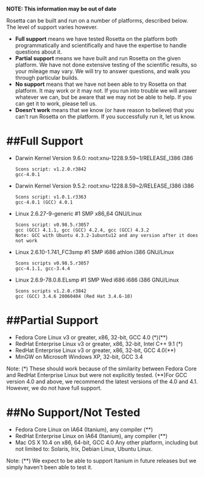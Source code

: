 
**NOTE: This information may be out of date**

Rosetta can be built and run on a number of platforms, described below. The level of support varies however.

-   **Full support** means we have tested Rosetta on the platform both programmatically and scientifically and have the expertise to handle questions about it.
-   **Partial support** means we have built and run Rosetta on the given platform. We have not done extensive testing of the scientific results, so your mileage may vary. We will try to answer questions, and walk you through particular builds.
-   **No support** means that we have not been able to try Rosetta on that platform. It may work or it may not. If you run into trouble we will answer whatever we can, but be aware that we may not be able to help. If you can get it to work, please tell us.
-   **Doesn't work** means that we know (or have reason to believe) that you can't run Rosetta on the platform. If you successfully run it, let us know.

##Full Support
=======================

-   Darwin Kernel Version 9.6.0: root:xnu-1228.9.59\~1/RELEASE\_I386 i386

    ```
    Scons script: v1.2.0.r3842
    gcc-4.0.1
    ```

-   Darwin Kernel Version 9.5.2: root:xnu-1228.8.59\~2/RELEASE\_I386 i386

    ```
    Scons script: v1.0.1.r3363
    gcc-4.0.1 (GCC) 4.0.1
    ```

-   Linux 2.6.27-9-generic \#1 SMP x86\_64 GNU/Linux

    ```
    Scons script: v0.98.5.r3057
    gcc (GCC) 4.1.1, gcc (GCC) 4.2.4, gcc (GCC) 4.3.2
    Note: GCC with Ubuntu 4.3.2-1ubuntu12 and any version after it does not work
    ```

-   Linux 2.6.10-1.741\_FC3smp \#1 SMP i686 athlon i386 GNU/Linux

    ```
    Scons scripts v0.98.5.r3057
    gcc-4.1.1, gcc-3.4.4
    ```

-   Linux 2.6.9-78.0.8.ELsmp \#1 SMP Wed i686 i686 i386 GNU/Linux

    ```
    Scons scripts v1.2.0.r3842
    gcc (GCC) 3.4.6 20060404 (Red Hat 3.4.6-10)
    ```

##Partial Support
=============================================

-   Fedora Core Linux v3 or greater, x86, 32-bit, GCC 4.0 (\*)(\*\*)
-   RedHat Enterprise Linux v3 or greater, x86, 32-bit, Intel C++ 9.1 (\*)
-   RedHat Enterprise Linux v3 or greater, x86, 32-bit, GCC 4.0(\*\*)
-   MinGW on Microsoft Windows XP, 32-bit, GCC 3.4

Note: (\*) These should work because of the similarity between Fedora Core and RedHat Enterprise Linux but were not explicitly tested. (\*\*)For GCC version 4.0 and above, we recommend the latest versions of the 4.0 and 4.1. However, we do not have full support.

##No Support/Not Tested
======================================================================================================

-   Fedora Core Linux on IA64 (Itanium), any compiler (\*\*)
-   RedHat Enterprise Linux on IA64 (Itanium), any compiler (\*\*)
-   Mac OS X 10.4 on x86, 64-bit, GCC 4.0 Any other platform, including but not limited to: Solaris, Irix, Debian Linux, Ubuntu Linux.

Note: (\*\*) We expect to be able to support Itanium in future releases but we simply haven't been able to test it.
